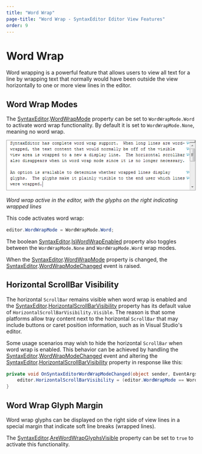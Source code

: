 ```yaml
---
title: "Word Wrap"
page-title: "Word Wrap - SyntaxEditor Editor View Features"
order: 9
---
```

# Word Wrap

Word wrapping is a powerful feature that allows users to view all text for a line by wrapping text that normally would have been outside the view horizontally to one or more view lines in the editor.

## Word Wrap Modes

The [SyntaxEditor](xref:@ActiproUIRoot.Controls.SyntaxEditor.SyntaxEditor).[WordWrapMode](xref:@ActiproUIRoot.Controls.SyntaxEditor.SyntaxEditor.WordWrapMode) property can be set to `WordWrapMode.Word` to activate word wrap functionality.  By default it is set to `WordWrapMode.None`, meaning no word wrap.

![Screenshot](../../images/word-wrap.png)

*Word wrap active in the editor, with the glyphs on the right indicating wrapped lines*

This code activates word wrap:

```csharp
editor.WordWrapMode = WordWrapMode.Word;
```

The boolean [SyntaxEditor](xref:@ActiproUIRoot.Controls.SyntaxEditor.SyntaxEditor).[IsWordWrapEnabled](xref:@ActiproUIRoot.Controls.SyntaxEditor.SyntaxEditor.IsWordWrapEnabled) property also toggles between the `WordWrapMode.None` and `WordWrapMode.Word` wrap modes.

When the [SyntaxEditor](xref:@ActiproUIRoot.Controls.SyntaxEditor.SyntaxEditor).[WordWrapMode](xref:@ActiproUIRoot.Controls.SyntaxEditor.SyntaxEditor.WordWrapMode) property is changed, the [SyntaxEditor](xref:@ActiproUIRoot.Controls.SyntaxEditor.SyntaxEditor).[WordWrapModeChanged](xref:@ActiproUIRoot.Controls.SyntaxEditor.SyntaxEditor.WordWrapModeChanged) event is raised.

## Horizontal ScrollBar Visibility

The horizontal `ScrollBar` remains visible when word wrap is enabled and the [SyntaxEditor](xref:@ActiproUIRoot.Controls.SyntaxEditor.SyntaxEditor).[HorizontalScrollBarVisibility](xref:@ActiproUIRoot.Controls.SyntaxEditor.SyntaxEditor.HorizontalScrollBarVisibility) property has its default value of `HorizontalScrollBarVisibility.Visible`.  The reason is that some platforms allow tray content next to the horizontal `ScrollBar` that may include buttons or caret position information, such as in Visual Studio's editor.

Some usage scenarios may wish to hide the horizontal `ScrollBar` when word wrap is enabled.  This behavior can be achieved by handling the [SyntaxEditor](xref:@ActiproUIRoot.Controls.SyntaxEditor.SyntaxEditor).[WordWrapModeChanged](xref:@ActiproUIRoot.Controls.SyntaxEditor.SyntaxEditor.WordWrapModeChanged) event and altering the [SyntaxEditor](xref:@ActiproUIRoot.Controls.SyntaxEditor.SyntaxEditor).[HorizontalScrollBarVisibility](xref:@ActiproUIRoot.Controls.SyntaxEditor.SyntaxEditor.HorizontalScrollBarVisibility) property in response like this:

```csharp
private void OnSyntaxEditorWordWrapModeChanged(object sender, EventArgs e) {
	editor.HorizontalScrollBarVisibility = (editor.WordWrapMode == WordWrapMode.None ? ScrollBarVisibility.Visible : ScrollBarVisibility.Auto);
}
```

## Word Wrap Glyph Margin

Word wrap glyphs can be displayed on the right side of view lines in a special margin that indicate soft line breaks (wrapped lines).

The [SyntaxEditor](xref:@ActiproUIRoot.Controls.SyntaxEditor.SyntaxEditor).[AreWordWrapGlyphsVisible](xref:@ActiproUIRoot.Controls.SyntaxEditor.SyntaxEditor.AreWordWrapGlyphsVisible) property can be set to `true` to activate this functionality.
